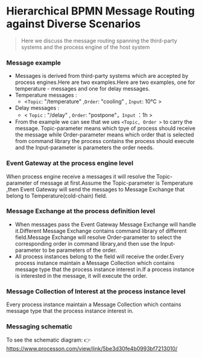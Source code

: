 # Hierarchical BPMN Message Routing against Diverse Scenarios
> Here we discuss the message routing spanning the third-party systems and  the process engine of the host system

### Message example
- Messages is derived from third-party systems which are accepted by process engines.Here are two examples.Here are two examples, one for temperature - messages and one for delay messages.
- Temperature messages :
  - <`Topic`: "/temperature" ,`Order`: "cooling" , `Input`: 10℃ >
- Delay messages :
  - < `Topic` : "/delay" , `Order`: "postpone"，`Input` ：1h >
- From the example we can see that we ues `<Topic, Order >`  to carry the message. Topic-parameter means which tpye of process should receive the message while Order-parameter means which order that is selected from command library the process contains the process should execute and the Input-parameter is parameters the order needs.  
### Event Gateway at the process engine level
When process engine receive a messages it will resolve the Topic-parameter of message at first.Assume the Topic-parameter is Temperature ,then Event Gateway will send the messages to Message Exchange that belong to Temperature(cold-chain) field.
### Message Exchange at the process definition level
- When messages pass the Event Gateway Message Exchange will handle it.Different Message Exchange contains command library of different field.Message Exchange will resolve Order-parameter to select the corresponding order in command library,and then use the Input-parameter
to be parameters of the order.
- All process instances belong to the field will receive the order.Every process instance maintain a Message Collection which contains message type that the process instance interest in.If a process instance is interested in the message, it will execute the order.
### Message Collection of Interest at the process instance level
Every process instance maintain a Message Collection which contains message type that the process instance interest in.<br>
### Messaging schematic
To see the schematic diagram:  :point_right: <https://www.processon.com/view/link/5be3d30fe4b0993bf7213010/>  
